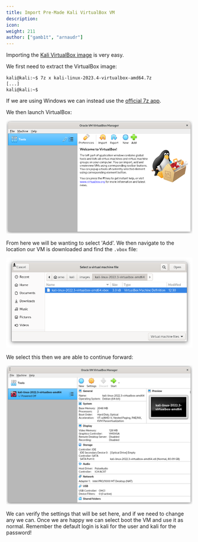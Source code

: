 ```yaml
---
title: Import Pre-Made Kali VirtualBox VM
description:
icon:
weight: 211
author: ["gamb1t", "arnaudr"]
---
```


Importing the [Kali VirtualBox image](/get-kali/#kali-virtual-machines) is very easy.

We first need to extract the VirtualBox image:

```console
kali@kali:~$ 7z x kali-linux-2023.4-virtualbox-amd64.7z
[...]
kali@kali:~$
```

If we are using Windows we can instead use the [official 7z app](https://www.7-zip.org/).

We then launch VirtualBox:

![](import-vbox-weekly-1.png)

From here we will be wanting to select 'Add'. We then navigate to the location our VM is downloaded and find the `.vbox` file:

![](import-vbox-weekly-2.png)

We select this then we are able to continue forward:

![](import-vbox-weekly-3.png)

We can verify the settings that will be set here, and if we need to change any we can. Once we are happy we can select boot the VM and use it as normal. Remember the default login is kali for the user and kali for the password!
